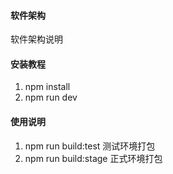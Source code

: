 #### 软件架构
软件架构说明


#### 安装教程

1.  npm install
2.  npm run dev


#### 使用说明

1.  npm run build:test  测试环境打包
2.  npm run build:stage 正式环境打包
